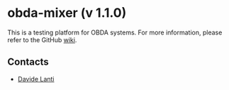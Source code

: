 obda-mixer (v 1.1.0)
==========

This is a testing platform for OBDA systems. For more information, please refer to the GitHub [wiki](https://github.com/ontop/obda-mixer/wiki).

Contacts
----------

* [Davide Lanti](http://www.inf.unibz.it/~dlanti/)
